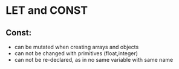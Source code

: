 # LET and CONST
## Const:
 - can be mutated when creating arrays and objects
 - can not be changed with primitives (float,integer)
 - can not be re-declared, as in no same variable with same name
